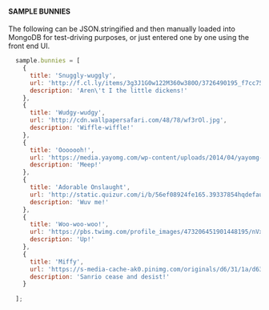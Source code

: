 #### SAMPLE BUNNIES
The following can be JSON.stringified and then manually loaded into MongoDB for test-driving purposes, or just entered one by one using the front end UI.

```javascript
  sample.bunnies = [
    { 
      title: 'Snuggly-wuggly', 
      url: 'http://f.cl.ly/items/3g3J1G0w122M360w380O/3726490195_f7cc75d377_o.jpg', 
      description: 'Aren\'t I the little dickens!' 
    },
    { 
      title: 'Wudgy-wudgy', 
      url: 'http://cdn.wallpapersafari.com/48/78/wf3rOl.jpg', 
      description: 'Wiffle-wiffle!' 
    },
    { 
      title: 'Ooooooh!', 
      url: 'https://media.yayomg.com/wp-content/uploads/2014/04/yayomg-tiny-bunny.png', 
      description: 'Meep!' 
    },
    { 
      title: 'Adorable Onslaught', 
      url: 'http://static.quizur.com/i/b/56ef08924fe165.39337854hqdefault.jpg', 
      description: 'Wuv me!' 
    },
    { 
      title: 'Woo-woo-woo!', 
      url: 'https://pbs.twimg.com/profile_images/473206451901448195/nVx4QaHn.jpeg', 
      description: 'Up!' 
    },
    { 
      title: 'Miffy', 
      url: 'https://s-media-cache-ak0.pinimg.com/originals/d6/31/1a/d6311ab5afd4f13169ba15ecf0d16f72.jpg', 
      description: 'Sanrio cease and desist!' 
    }
    
  ];
```